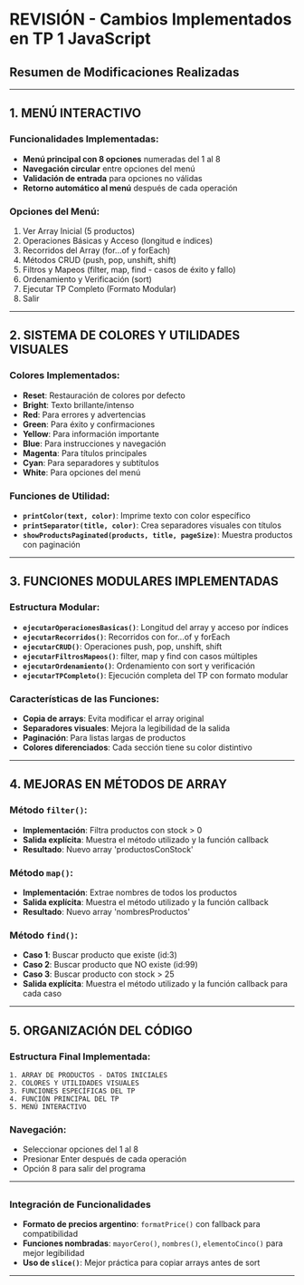 # REVISIÓN - Cambios Implementados en TP 1 JavaScript

## Resumen de Modificaciones Realizadas

---

## 1. MENÚ INTERACTIVO

### Funcionalidades Implementadas:
- **Menú principal con 8 opciones** numeradas del 1 al 8
- **Navegación circular** entre opciones del menú
- **Validación de entrada** para opciones no válidas
- **Retorno automático al menú** después de cada operación

### Opciones del Menú:
1. Ver Array Inicial (5 productos)
2. Operaciones Básicas y Acceso (longitud e índices)
3. Recorridos del Array (for...of y forEach)
4. Métodos CRUD (push, pop, unshift, shift)
5. Filtros y Mapeos (filter, map, find - casos de éxito y fallo)
6. Ordenamiento y Verificación (sort)
7. Ejecutar TP Completo (Formato Modular)
8. Salir

---

## 2. SISTEMA DE COLORES Y UTILIDADES VISUALES

### Colores Implementados:
- **Reset**: Restauración de colores por defecto
- **Bright**: Texto brillante/intenso
- **Red**: Para errores y advertencias
- **Green**: Para éxito y confirmaciones
- **Yellow**: Para información importante
- **Blue**: Para instrucciones y navegación
- **Magenta**: Para títulos principales
- **Cyan**: Para separadores y subtítulos
- **White**: Para opciones del menú

### Funciones de Utilidad:
- **`printColor(text, color)`**: Imprime texto con color específico
- **`printSeparator(title, color)`**: Crea separadores visuales con títulos
- **`showProductsPaginated(products, title, pageSize)`**: Muestra productos con paginación

---

## 3. FUNCIONES MODULARES IMPLEMENTADAS

### Estructura Modular:
- **`ejecutarOperacionesBasicas()`**: Longitud del array y acceso por índices
- **`ejecutarRecorridos()`**: Recorridos con for...of y forEach
- **`ejecutarCRUD()`**: Operaciones push, pop, unshift, shift
- **`ejecutarFiltrosMapeos()`**: filter, map y find con casos múltiples
- **`ejecutarOrdenamiento()`**: Ordenamiento con sort y verificación
- **`ejecutarTPCompleto()`**: Ejecución completa del TP con formato modular

### Características de las Funciones:
- **Copia de arrays**: Evita modificar el array original
- **Separadores visuales**: Mejora la legibilidad de la salida
- **Paginación**: Para listas largas de productos
- **Colores diferenciados**: Cada sección tiene su color distintivo

---

## 4. MEJORAS EN MÉTODOS DE ARRAY

### Método `filter()`:
- **Implementación**: Filtra productos con stock > 0
- **Salida explícita**: Muestra el método utilizado y la función callback
- **Resultado**: Nuevo array 'productosConStock'

### Método `map()`:
- **Implementación**: Extrae nombres de todos los productos
- **Salida explícita**: Muestra el método utilizado y la función callback
- **Resultado**: Nuevo array 'nombresProductos'

### Método `find()`:
- **Caso 1**: Buscar producto que existe (id:3)
- **Caso 2**: Buscar producto que NO existe (id:99)
- **Caso 3**: Buscar producto con stock > 25
- **Salida explícita**: Muestra el método utilizado y la función callback para cada caso

---

## 5. ORGANIZACIÓN DEL CÓDIGO

### Estructura Final Implementada:
```
1. ARRAY DE PRODUCTOS - DATOS INICIALES
2. COLORES Y UTILIDADES VISUALES
3. FUNCIONES ESPECÍFICAS DEL TP
4. FUNCIÓN PRINCIPAL DEL TP
5. MENÚ INTERACTIVO
```



### Navegación:
- Seleccionar opciones del 1 al 8
- Presionar Enter después de cada operación
- Opción 8 para salir del programa

---

## 


### Integración de Funcionalidades 
- **Formato de precios argentino**: `formatPrice()` con fallback para compatibilidad
- **Funciones nombradas**: `mayorCero()`, `nombres()`, `elementoCinco()` para mejor legibilidad
- **Uso de `slice()`**: Mejor práctica para copiar arrays antes de sort

---


